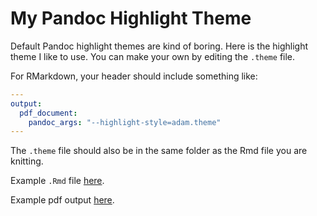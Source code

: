 # My Pandoc Highlight Theme

Default Pandoc highlight themes are kind of boring. Here is the highlight theme I like to use. You can make your own by editing the `.theme` file.

For RMarkdown,  your header should include something like:

```YAML
---
output:
  pdf_document:
    pandoc_args: "--highlight-style=adam.theme"
---
```

The `.theme` file should also be in the same folder as the Rmd file you are knitting. 

Example `.Rmd` file [here](https://github.com/adamshen1/adam-highlight-theme/blob/master/example.Rmd).

Example pdf output [here](https://github.com/adamshen1/adam-highlight-theme/blob/master/example.pdf).
